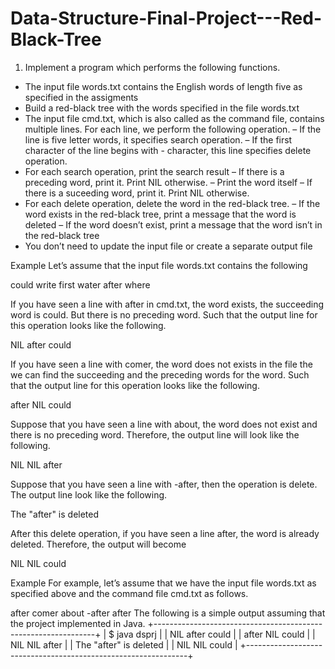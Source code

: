 # Data-Structure-Final-Project---Red-Black-Tree

1. Implement a program which performs the following functions.
* The input file words.txt contains the English words of length five as specified in the
assigments
*  Build a red-black tree with the words specified in the file words.txt
* The input file cmd.txt, which is also called as the command file, contains multiple
lines. For each line, we perform the following operation.
– If the line is five letter words, it specifies search operation.
– If the first character of the line begins with - character, this line specifies delete
operation.
* For each search operation, print the search result
– If there is a preceding word, print it. Print NIL otherwise.
– Print the word itself
– If there is a suceeding word, print it. Print NIL otherwise.
* For each delete operation, delete the word in the red-black tree.
– If the word exists in the red-black tree, print a message that the word is deleted
– If the word doesn’t exist, print a message that the word isn’t in the red-black tree
* You don’t need to update the input file or create a separate output file

Example
Let’s assume that the input file words.txt contains the following

could
write
first
water
after
where

If you have seen a line with after in cmd.txt, the word exists, the succeeding word is
could. But there is no preceding word. Such that the output line for this operation looks like
the following.

NIL after could

If you have seen a line with comer, the word does not exists in the file the we can find the
succeeding and the preceding words for the word. Such that the output line for this operation
looks like the following.

after NIL could

Suppose that you have seen a line with about, the word does not exist and there is no preceding word. Therefore, the output line will look like the following.

NIL NIL after

Suppose that you have seen a line with -after, then the operation is delete. The output line
look like the following.

The "after" is deleted

After this delete operation, if you have seen a line after, the word is already deleted. Therefore, the output will become

NIL NIL could

Example For example, let’s assume that we have the input file words.txt as specified above
and the command file cmd.txt as follows.

after
comer
about
-after
after
The following is a simple output assuming that the project implemented in Java.
+---------------------------------------------------------------+
| $ java dsprj |
| NIL after could |
| after NIL could |
| NIL NIL after |
| The "after" is deleted |
| NIL NIL could |
+---------------------------------------------------------------+
